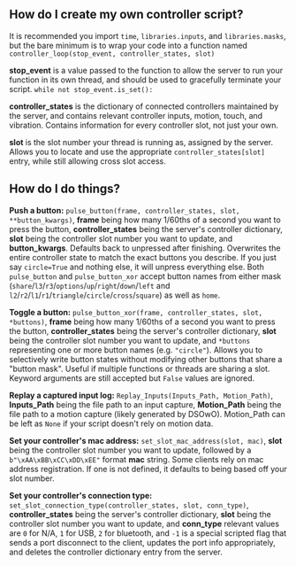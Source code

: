 ## How do I create my own controller script?
It is recommended you import `time`, `libraries.inputs`, and `libraries.masks`, but the bare minimum is to wrap your code into a function named `controller_loop(stop_event, controller_states, slot)`

**stop_event** is a value passed to the function to allow the server to run your function in its own thread, and should be used to gracefully terminate your script. `while not stop_event.is_set():`

**controller_states** is the dictionary of connected controllers maintained by the server, and contains relevant controller inputs, motion, touch, and vibration. Contains information for every controller slot, not just your own.

**slot** is the slot number your thread is running as, assigned by the server. Allows you to locate and use the appropriate `controller_states[slot]` entry, while still allowing cross slot access.

## How do I do things?

**Push a button:** `pulse_button(frame, controller_states, slot, **button_kwargs)`, **frame** being how many 1/60ths of a second you want to press the button, **controller_states** being the server's controller dictionary, **slot** being the controller slot number you want to update, and **button_kwargs**. Defaults back to unpressed after finishing.
Overwrites the entire controller state to match the exact buttons you describe. If you just say `circle=True` and nothing else, it will unpress everything else.
Both `pulse_button` and `pulse_button_xor` accept button names from either mask
(``share``/``l3``/``r3``/``options``/``up``/``right``/``down``/``left`` and
``l2``/``r2``/``l1``/``r1``/``triangle``/``circle``/``cross``/``square``) as
well as ``home``.

**Toggle a button:** `pulse_button_xor(frame, controller_states, slot, *buttons)`, **frame** being how many 1/60ths of a second you want to press the button, **controller_states** being the server's controller dictionary, **slot** being the controller slot number you want to update, and ``*buttons`` representing one or more button names (e.g. ``"circle"``).
Allows you to selectively write button states without modifying other buttons that share a "button mask". Useful if multiple functions or threads are sharing a slot. Keyword arguments are still accepted but ``False`` values are ignored.

**Replay a captured input log:** `Replay_Inputs(Inputs_Path, Motion_Path)`,
**Inputs_Path** being the file path to an input capture, **Motion_Path** being the file path to a motion capture (likely generated by DSOwO). Motion_Path can be left as `None` if your script doesn't rely on motion data.

**Set your controller's mac address:** `set_slot_mac_address(slot, mac)`,
**slot** being the controller slot number you want to update, followed by a `b"\xAA\xBB\xCC\xDD\xEE"` format **mac** string. Some clients rely on mac address registration. If one is not defined, it defaults to being based off your slot number.

**Set your controller's connection type:** `set_slot_connection_type(controller_states, slot, conn_type)`,
**controller_states** being the server's controller dictionary, **slot** being the controller slot number you want to update, and **conn_type** relevant values are `0` for N/A, `1` for USB, `2` for bluetooth, and `-1` is a special scripted flag that sends a port disconnect to the client, updates the port info appropriately, and deletes the controller dictionary entry from the server.
